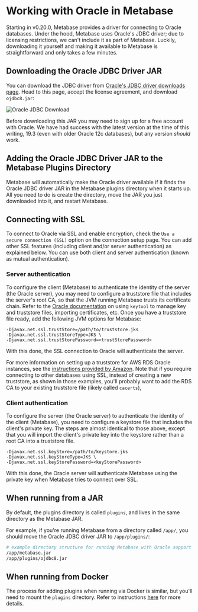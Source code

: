 # Working with Oracle in Metabase

Starting in v0.20.0, Metabase provides a driver for connecting to Oracle databases. Under the hood, Metabase uses Oracle's JDBC driver; due to licensing restrictions, we can't
include it as part of Metabase. Luckily, downloading it yourself and making it available to Metabase is straightforward and only takes a few minutes.

## Downloading the Oracle JDBC Driver JAR

You can download the JDBC driver from [Oracle's JDBC driver downloads page](https://www.oracle.com/technetwork/database/application-development/jdbc/downloads/index.html).
Head to this page, accept the license agreement, and download `ojdbc8.jar`:

![Oracle JDBC Download](../images/oracle_jdbc_download.png)

Before downloading this JAR you may need to sign up for a free account with Oracle. We have had success with the latest version at the time of this writing, 19.3 (even with older Oracle 12c databases), but any version _should_ work.

## Adding the Oracle JDBC Driver JAR to the Metabase Plugins Directory

Metabase will automatically make the Oracle driver available if it finds the Oracle JDBC driver JAR in the Metabase plugins directory when it starts up.
All you need to do is create the directory, move the JAR you just downloaded into it, and restart Metabase.

## Connecting with SSL

To connect to Oracle via SSL and enable encryption, check the `Use a secure connection (SSL)` option on the connection
setup page.  You can add other SSL features (including client and/or server authentication) as explained below. You can
use both client and server authentication (known as mutual authentication).

### Server authentication

To configure the client (Metabase) to authenticate the identity of the server (the Oracle server), you may need to
configure a truststore file that includes the server's root CA, so that the JVM running Metabase trusts its
certificate chain. Refer to the
[Oracle documentation](https://docs.oracle.com/javase/8/docs/technotes/tools/unix/keytool.html) on using `keytool` to
manage key and truststore files, importing certificates, etc. Once you have a truststore file ready, add the
following JVM options for Metabase:

```
-Djavax.net.ssl.trustStore=/path/to/truststore.jks
-Djavax.net.ssl.trustStoreType=JKS \
-Djavax.net.ssl.trustStorePassword=<trustStorePassword>
```

With this done, the SSL connection to Oracle will authenticate the server.

For more information on setting up a truststore for AWS RDS Oracle instances, see the
[instructions provided by Amazon](https://docs.aws.amazon.com/AmazonRDS/latest/UserGuide/Appendix.Oracle.Options.SSL.html#Appendix.Oracle.Options.SSL.JDBC).
Note that if you require connecting to other databases using SSL, instead of creating a new truststore, as shown in
those examples, you'll probably want to add the RDS CA to your existing truststore file (likely called `cacerts`),

### Client authentication

To configure the server (the Oracle server) to authenticate the identity of the client (Metabase), you need to
configure a keystore file that includes the client's private key. The steps are almost identical to those
above, except that you will import the client's private key into the keystore rather than a root CA into a truststore
file.

```
-Djavax.net.ssl.keyStore=/path/to/keystore.jks
-Djavax.net.ssl.keyStoreType=JKS \
-Djavax.net.ssl.keyStorePassword=<keyStorePassword>
```

With this done, the Oracle server will authenticate Metabase using the private key when Metabase tries to connect over
SSL.

## When running from a JAR

By default, the plugins directory is called `plugins`, and lives in the same directory as the Metabase JAR.

For example, if you're running Metabase from a directory called `/app/`, you should move the Oracle JDBC driver JAR to `/app/plugins/`:

```bash
# example directory structure for running Metabase with Oracle support
/app/metabase.jar
/app/plugins/ojdbc8.jar
```

## When running from Docker

The process for adding plugins when running via Docker is similar, but you'll need to mount the `plugins` directory. Refer to instructions [here](../../operations-guide/running-metabase-on-docker.html#adding-external-dependencies-or-plugins) for more details.
